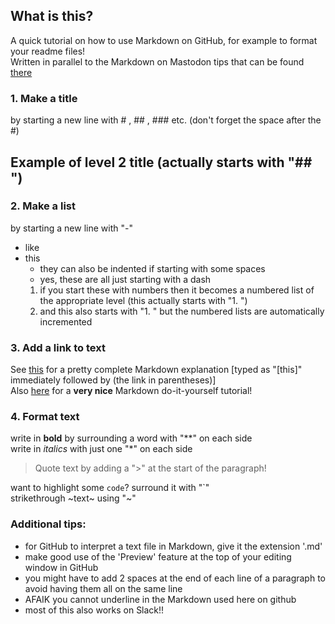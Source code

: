 ## What is this?
A quick tutorial on how to use Markdown on GitHub, for example to format your readme files!  
Written in parallel to the Markdown on Mastodon tips that can be found [there](https://neuromatch.social/@elduvelle/109628712961958917)

### 1. Make a title  
by starting a new line with # , ## , ### etc. (don't forget the space after the #)

## Example of level 2 title (actually starts with "## ")

### 2. Make a list 
by starting a new line with "-"
- like
- this
  - they can also be indented if starting with some spaces 
  - yes, these are all just starting with a dash
  1. if you start these with numbers then it becomes a numbered list of the appropriate level (this actually starts with "1. ")
  1. and this also starts with "1. " but the numbered lists are automatically incremented

### 3. Add a link to text
See [this](https://www.markdownguide.org/getting-started) for a pretty complete Markdown explanation [typed as "[this]" immediately followed by (the link in parentheses)]  
Also [here](https://www.markdowntutorial.com/lesson/1/) for a **very nice** Markdown do-it-yourself tutorial! 

### 4. Format text
write in **bold** by surrounding a word with "**" on each side  
write in *italics* with just one "*" on each side
> Quote text by adding a ">" at the start of the paragraph!  

want to highlight some `code`? surround it with "`"  
strikethrough ~text~ using "~"  

### Additional tips:
- for GitHub to interpret a text file in Markdown, give it the extension '.md'
- make good use of the 'Preview' feature at the top of your editing window in GitHub
- you might have to add 2 spaces at the end of each line of a paragraph to avoid having them all on the same line  
- AFAIK you cannot underline in the Markdown used here on github    
- most of this also works on Slack!!
